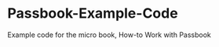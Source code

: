 Passbook-Example-Code
=====================

Example code for the micro book, How-to Work with Passbook